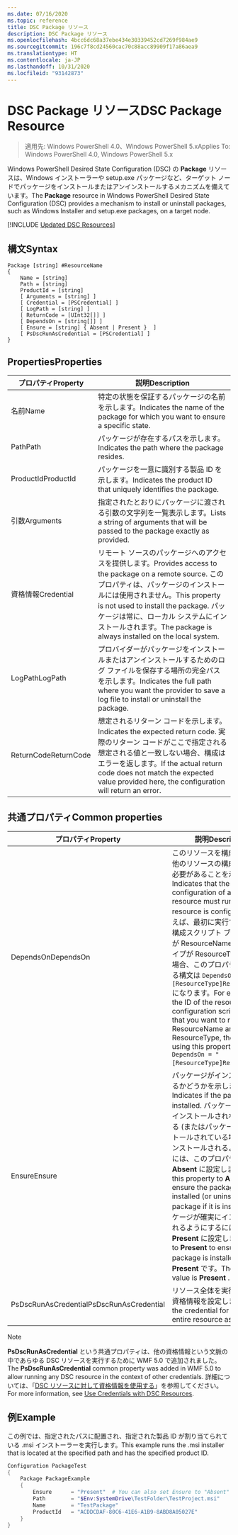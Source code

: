 ```yaml
---
ms.date: 07/16/2020
ms.topic: reference
title: DSC Package リソース
description: DSC Package リソース
ms.openlocfilehash: 4bcc6dc68a37ebe434e30339452cd7269f984ae9
ms.sourcegitcommit: 196c7f8cd24560cac70c88acc89909f17a86aea9
ms.translationtype: HT
ms.contentlocale: ja-JP
ms.lasthandoff: 10/31/2020
ms.locfileid: "93142873"
---
```

# <a name="dsc-package-resource"></a><span data-ttu-id="6ee4c-103">DSC Package リソース</span><span class="sxs-lookup"><span data-stu-id="6ee4c-103">DSC Package Resource</span></span>

> <span data-ttu-id="6ee4c-104">適用先: Windows PowerShell 4.0、Windows PowerShell 5.x</span><span class="sxs-lookup"><span data-stu-id="6ee4c-104">Applies To: Windows PowerShell 4.0, Windows PowerShell 5.x</span></span>

<span data-ttu-id="6ee4c-105">Windows PowerShell Desired State Configuration (DSC) の **Package** リソースは、Windows インストーラーや setup.exe パッケージなど、ターゲット ノードでパッケージをインストールまたはアンインストールするメカニズムを備えています。</span><span class="sxs-lookup"><span data-stu-id="6ee4c-105">The **Package** resource in Windows PowerShell Desired State Configuration (DSC) provides a mechanism to install or uninstall packages, such as Windows Installer and setup.exe packages, on a target node.</span></span>

[!INCLUDE [Updated DSC Resources](../../../../../includes/dsc-resources.md)]

## <a name="syntax"></a><span data-ttu-id="6ee4c-106">構文</span><span class="sxs-lookup"><span data-stu-id="6ee4c-106">Syntax</span></span>

```Syntax
Package [string] #ResourceName
{
    Name = [string]
    Path = [string]
    ProductId = [string]
    [ Arguments = [string] ]
    [ Credential = [PSCredential] ]
    [ LogPath = [string] ]
    [ ReturnCode = [UInt32[]] ]
    [ DependsOn = [string[]] ]
    [ Ensure = [string] { Absent | Present }  ]
    [ PsDscRunAsCredential = [PSCredential] ]
}
```

## <a name="properties"></a><span data-ttu-id="6ee4c-107">Properties</span><span class="sxs-lookup"><span data-stu-id="6ee4c-107">Properties</span></span>

|<span data-ttu-id="6ee4c-108">プロパティ</span><span class="sxs-lookup"><span data-stu-id="6ee4c-108">Property</span></span> |<span data-ttu-id="6ee4c-109">説明</span><span class="sxs-lookup"><span data-stu-id="6ee4c-109">Description</span></span> |
|---|---|
|<span data-ttu-id="6ee4c-110">名前</span><span class="sxs-lookup"><span data-stu-id="6ee4c-110">Name</span></span> |<span data-ttu-id="6ee4c-111">特定の状態を保証するパッケージの名前を示します。</span><span class="sxs-lookup"><span data-stu-id="6ee4c-111">Indicates the name of the package for which you want to ensure a specific state.</span></span> |
|<span data-ttu-id="6ee4c-112">Path</span><span class="sxs-lookup"><span data-stu-id="6ee4c-112">Path</span></span> |<span data-ttu-id="6ee4c-113">パッケージが存在するパスを示します。</span><span class="sxs-lookup"><span data-stu-id="6ee4c-113">Indicates the path where the package resides.</span></span> |
|<span data-ttu-id="6ee4c-114">ProductId</span><span class="sxs-lookup"><span data-stu-id="6ee4c-114">ProductId</span></span> |<span data-ttu-id="6ee4c-115">パッケージを一意に識別する製品 ID を示します。</span><span class="sxs-lookup"><span data-stu-id="6ee4c-115">Indicates the product ID that uniquely identifies the package.</span></span> |
|<span data-ttu-id="6ee4c-116">引数</span><span class="sxs-lookup"><span data-stu-id="6ee4c-116">Arguments</span></span> |<span data-ttu-id="6ee4c-117">指定されたとおりにパッケージに渡される引数の文字列を一覧表示します。</span><span class="sxs-lookup"><span data-stu-id="6ee4c-117">Lists a string of arguments that will be passed to the package exactly as provided.</span></span> |
|<span data-ttu-id="6ee4c-118">資格情報</span><span class="sxs-lookup"><span data-stu-id="6ee4c-118">Credential</span></span> |<span data-ttu-id="6ee4c-119">リモート ソースのパッケージへのアクセスを提供します。</span><span class="sxs-lookup"><span data-stu-id="6ee4c-119">Provides access to the package on a remote source.</span></span> <span data-ttu-id="6ee4c-120">このプロパティは、パッケージのインストールには使用されません。</span><span class="sxs-lookup"><span data-stu-id="6ee4c-120">This property is not used to install the package.</span></span> <span data-ttu-id="6ee4c-121">パッケージは常に、ローカル システムにインストールされます。</span><span class="sxs-lookup"><span data-stu-id="6ee4c-121">The package is always installed on the local system.</span></span> |
|<span data-ttu-id="6ee4c-122">LogPath</span><span class="sxs-lookup"><span data-stu-id="6ee4c-122">LogPath</span></span> |<span data-ttu-id="6ee4c-123">プロバイダーがパッケージをインストールまたはアンインストールするためのログ ファイルを保存する場所の完全パスを示します。</span><span class="sxs-lookup"><span data-stu-id="6ee4c-123">Indicates the full path where you want the provider to save a log file to install or uninstall the package.</span></span> |
|<span data-ttu-id="6ee4c-124">ReturnCode</span><span class="sxs-lookup"><span data-stu-id="6ee4c-124">ReturnCode</span></span> |<span data-ttu-id="6ee4c-125">想定されるリターン コードを示します。</span><span class="sxs-lookup"><span data-stu-id="6ee4c-125">Indicates the expected return code.</span></span> <span data-ttu-id="6ee4c-126">実際のリターン コードがここで指定される想定される値と一致しない場合、構成はエラーを返します。</span><span class="sxs-lookup"><span data-stu-id="6ee4c-126">If the actual return code does not match the expected value provided here, the configuration will return an error.</span></span> |

## <a name="common-properties"></a><span data-ttu-id="6ee4c-127">共通プロパティ</span><span class="sxs-lookup"><span data-stu-id="6ee4c-127">Common properties</span></span>

|<span data-ttu-id="6ee4c-128">プロパティ</span><span class="sxs-lookup"><span data-stu-id="6ee4c-128">Property</span></span> |<span data-ttu-id="6ee4c-129">説明</span><span class="sxs-lookup"><span data-stu-id="6ee4c-129">Description</span></span> |
|---|---|
|<span data-ttu-id="6ee4c-130">DependsOn</span><span class="sxs-lookup"><span data-stu-id="6ee4c-130">DependsOn</span></span> |<span data-ttu-id="6ee4c-131">このリソースを構成する前に、他のリソースの構成を実行する必要があることを示します。</span><span class="sxs-lookup"><span data-stu-id="6ee4c-131">Indicates that the configuration of another resource must run before this resource is configured.</span></span> <span data-ttu-id="6ee4c-132">たとえば、最初に実行するリソース構成スクリプト ブロックの ID が ResourceName で、そのタイプが ResourceType である場合、このプロパティを使用する構文は `DependsOn = "[ResourceType]ResourceName"` になります。</span><span class="sxs-lookup"><span data-stu-id="6ee4c-132">For example, if the ID of the resource configuration script block that you want to run first is ResourceName and its type is ResourceType, the syntax for using this property is `DependsOn = "[ResourceType]ResourceName"`.</span></span> |
|<span data-ttu-id="6ee4c-133">Ensure</span><span class="sxs-lookup"><span data-stu-id="6ee4c-133">Ensure</span></span> |<span data-ttu-id="6ee4c-134">パッケージがインストールされるかどうかを示します。</span><span class="sxs-lookup"><span data-stu-id="6ee4c-134">Indicates if the package is installed.</span></span> <span data-ttu-id="6ee4c-135">パッケージが確実にインストールされないようにする (またはパッケージがインストールされている場合はアンインストールされるようにする) には、このプロパティを **Absent** に設定します。</span><span class="sxs-lookup"><span data-stu-id="6ee4c-135">Set this property to **Absent** to ensure the package is not installed (or uninstall the package if it is installed).</span></span> <span data-ttu-id="6ee4c-136">パッケージが確実にインストールされるようにするには、これを **Present** に設定します。</span><span class="sxs-lookup"><span data-stu-id="6ee4c-136">Set it to **Present** to ensure the package is installed.</span></span> <span data-ttu-id="6ee4c-137">既定値は **Present** です。</span><span class="sxs-lookup"><span data-stu-id="6ee4c-137">The default value is **Present** .</span></span> |
|<span data-ttu-id="6ee4c-138">PsDscRunAsCredential</span><span class="sxs-lookup"><span data-stu-id="6ee4c-138">PsDscRunAsCredential</span></span> |<span data-ttu-id="6ee4c-139">リソース全体を実行するための資格情報を設定します。</span><span class="sxs-lookup"><span data-stu-id="6ee4c-139">Sets the credential for running the entire resource as.</span></span> |

> [!NOTE]
> <span data-ttu-id="6ee4c-140">**PsDscRunAsCredential** という共通プロパティは、他の資格情報という文脈の中であらゆる DSC リソースを実行するために WMF 5.0 で追加されました。</span><span class="sxs-lookup"><span data-stu-id="6ee4c-140">The **PsDscRunAsCredential** common property was added in WMF 5.0 to allow running any DSC resource in the context of other credentials.</span></span> <span data-ttu-id="6ee4c-141">詳細については、「[DSC リソースに対して資格情報を使用する](../../../configurations/runasuser.md)」を参照してください。</span><span class="sxs-lookup"><span data-stu-id="6ee4c-141">For more information, see [Use Credentials with DSC Resources](../../../configurations/runasuser.md).</span></span>

## <a name="example"></a><span data-ttu-id="6ee4c-142">例</span><span class="sxs-lookup"><span data-stu-id="6ee4c-142">Example</span></span>

<span data-ttu-id="6ee4c-143">この例では、指定されたパスに配置され、指定された製品 ID が割り当てられている .msi インストーラーを実行します。</span><span class="sxs-lookup"><span data-stu-id="6ee4c-143">This example runs the .msi installer that is located at the specified path and has the specified product ID.</span></span>

```powershell
Configuration PackageTest
{
    Package PackageExample
    {
        Ensure      = "Present"  # You can also set Ensure to "Absent"
        Path        = "$Env:SystemDrive\TestFolder\TestProject.msi"
        Name        = "TestPackage"
        ProductId   = "ACDDCDAF-80C6-41E6-A1B9-8ABD8A05027E"
    }
}
```
